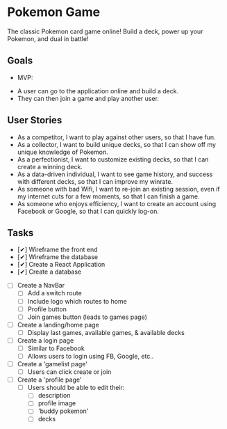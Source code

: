 # Pokemon Game
The classic Pokemon card game online! 
Build a deck, power up your Pokemon, and dual in battle!
## Goals
* MVP: 
 - A user can go to the application online and build a deck. 
 - They can then join a game and play another user. 
## User Stories
* As a competitor, I want to play against other users, so that I have fun.
* As a collector, I want to build unique decks, so that I can show off my unique knowledge of Pokemon.
* As a perfectionist, I want to customize existing decks, so that I can create a winning deck.
* As a data-driven individual, I want to see game history, and success with different decks, so that I can improve my winrate. 
* As someone with bad Wifi, I want to re-join an existing session, even if my internet cuts for a few moments, so that I can finish a game.
* As someone who enjoys efficiency, I want to create an account using Facebook or Google, so that I can quickly log-on.

## Tasks
* [✔] Wireframe the front end
* [✔] Wireframe the database
* [✔] Create a React Application
* [✔] Create a database
* [ ] Create a NavBar
  * [ ] Add a switch route 
  * [ ] Include logo which routes to home
  * [ ] Profile button
  * [ ] Join games button (leads to games page)
* [ ] Create a landing/home page
  * [ ] Display last games, available games, & available decks
* [ ] Create a login page
  * [ ] Similar to Facebook
  * [ ] Allows users to login using FB, Google, etc..
* [ ] Create a 'gamelist page'
  * [ ] Users can click create or join 
* [ ] Create a 'profile page'
  * [ ] Users should be able to edit their:
    * [ ] description
    * [ ] profile image
    * [ ] 'buddy pokemon'
    * [ ] decks
